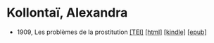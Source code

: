 # Kollontaï, Alexandra

* 1909, Les problèmes de la prostitution  <a title="Source XML/TEI" class="file tei" href="https://hurlus.github.io/tei/kolontai1909_prostitution.xml">[TEI]</a>  <a title="HTML une page" class="file html" href="https://hurlus.github.io/kolontai/kolontai1909_prostitution.html">[html]</a>  <a title="Amazon.kindle" class="file mobi" href="https://hurlus.github.io/kolontai/kolontai1909_prostitution.mobi">[kindle]</a>  <a title="EPUB, pour liseuses et téléphones" class="file epub" href="https://hurlus.github.io/kolontai/kolontai1909_prostitution.epub">[epub]</a> 
